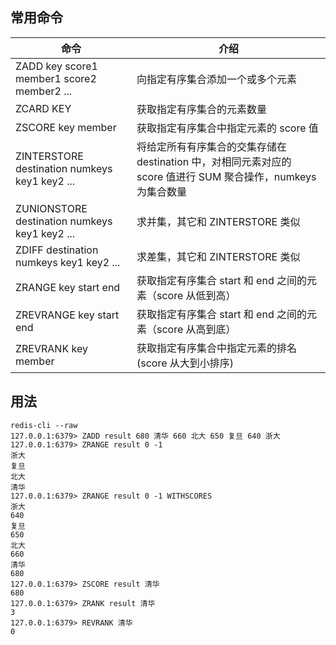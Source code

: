 ## 常用命令

|命令|介绍|
|---|---|
|ZADD key score1 member1 score2 member2 ...|向指定有序集合添加一个或多个元素|
|ZCARD KEY|获取指定有序集合的元素数量|
|ZSCORE key member|获取指定有序集合中指定元素的 score 值|
|ZINTERSTORE destination numkeys key1 key2 ...|将给定所有有序集合的交集存储在 destination 中，对相同元素对应的 score 值进行 SUM 聚合操作，numkeys 为集合数量|
|ZUNIONSTORE destination numkeys key1 key2 ...|求并集，其它和 ZINTERSTORE 类似|
|ZDIFF destination numkeys key1 key2 ...|求差集，其它和 ZINTERSTORE 类似|
|ZRANGE key start end|获取指定有序集合 start 和 end 之间的元素（score 从低到高）|
|ZREVRANGE key start end|获取指定有序集合 start 和 end 之间的元素（score 从高到底）|
|ZREVRANK key member|获取指定有序集合中指定元素的排名(score 从大到小排序)|
## 用法
```
redis-cli --raw
127.0.0.1:6379> ZADD result 680 清华 660 北大 650 复旦 640 浙大
127.0.0.1:6379> ZRANGE result 0 -1
浙大
复旦
北大
清华
127.0.0.1:6379> ZRANGE result 0 -1 WITHSCORES
浙大
640
复旦
650
北大
660
清华
680
127.0.0.1:6379> ZSCORE result 清华
680
127.0.0.1:6379> ZRANK result 清华
3
127.0.0.1:6379> REVRANK 清华
0
```